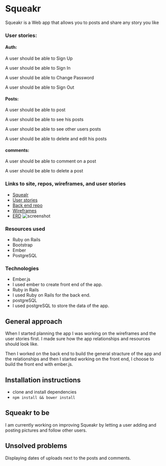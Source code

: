 # Squeakr

Squeakr is a Web app that allows you to posts and share any story you like

### User stories:

#### Auth:
A user should be able to Sign Up

A user should be able to Sign In

A user should be able to Change Password

A user should be able to Sign Out

#### Posts:

A user should be able to post

A user should be able to see his posts

A user should be able to see other users posts

A user should be able to delete and edit his posts

#### comments:

A user should be able to comment on a post

A user should be able to delete a post


### Links to site, repos, wireframes, and user stories

- [Squealr](https://moshiko1988.github.io/squeakr/)
- [User stories](https://github.com/moshiko1988/squeakr/issues)
- [Back end repo](https://github.com/moshiko1988/squeake-api)
- [Wireframes](https://imgur.com/a/0YOgI)
- [ERD](http://i.imgur.com/r5Oit6H.png)
![screenshot](http://i.imgur.com/eRqFhpk.png)

### Resources used
- Ruby on Rails
- Bootstrap
- Ember
- PostgreSQL

### Technologies
- Ember.js
- I used ember to create front end of the app.
- Ruby in Rails
- I used Ruby on Rails for the back end.
- postgreSQL
- I used postgreSQL to store the data of the app.

## General approach

When I started planning the app I was working on the wireframes and the user stories first. I made sure how the app relationships and resources should look like.

Then I worked on the back end to build the general stracture of the app and the relationships and then I started working on the front end, I choose to build the front end with ember.js.

## Installation instructions
- clone and install dependencies
- ```npm install && bower install```

## Squeakr to be

I am currently working on improving Squeakr by letting a user adding and posting pictures and follow other users.

## Unsolved problems

Displaying dates of uploads next to the posts and comments.
